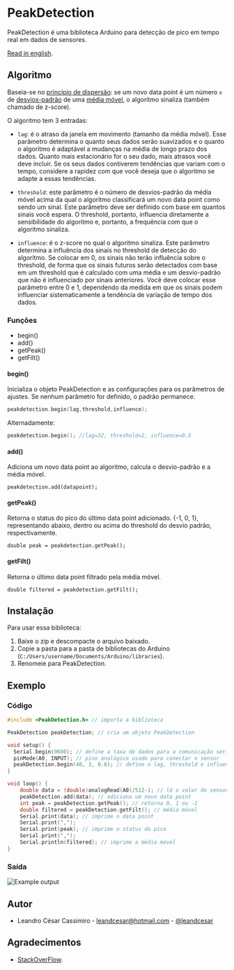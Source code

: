 # PeakDetection

PeakDetection é uma biblioteca Arduino para detecção de pico em tempo real em dados de sensores.

[Read in english](https://github.com/leandcesar/PeakDetection/blob/master/README.md).

## Algoritmo

Baseia-se no [princípio de dispersão](https://pt.wikipedia.org/wiki/Teoria_da_dispers%C3%A3o): se um novo data point é um número `x` de [desvios-padrão](https://pt.wikipedia.org/wiki/Desvio_padr%C3%A3o) de uma [média móvel](https://pt.wikipedia.org/wiki/M%C3%A9dia_m%C3%B3vel), o algoritmo sinaliza (também chamado de z-score).

O algoritmo tem 3 entradas:

* `lag`: é o atraso da janela em movimento (tamanho da média móvel). Esse parâmetro determina o quanto seus dados serão suavizados e o quanto o algoritmo é adaptável a mudanças na média de longo prazo dos dados. Quanto mais estacionário for o seu dado, mais atrasos você deve incluir. Se os seus dados contiverem tendências que variam com o tempo, considere a rapidez com que você deseja que o algoritmo se adapte a essas tendências.

* `threshold`: este parâmetro é o número de desvios-padrão da média móvel acima da qual o algoritmo classificará um novo data point como sendo um sinal. Este parâmetro deve ser definido com base em quantos sinais você espera. O threshold, portanto, influencia diretamente a sensibilidade do algoritmo e, portanto, a frequência com que o algoritmo sinaliza.

* `influence`: é o z-score no qual o algoritmo sinaliza. Este parâmetro determina a influência dos sinais no threshold de detecção do algoritmo. Se colocar em 0, os sinais não terão influência sobre o threshold, de forma que os sinais futuros serão detectados com base em um threshold que é calculado com uma média e um desvio-padrão que não é influenciado por sinais anteriores. Você deve colocar esse parâmetro entre 0 e 1, dependendo da medida em que os sinais podem influenciar sistematicamente a tendência de variação de tempo dos dados.

### Funções

- begin()
- add()
- getPeak()
- getFilt()

#### begin()

Inicializa o objeto PeakDetection e as configurações para os parâmetros de ajustes. Se nenhum parâmetro for definido, o padrão permanece.

```C++
peakdetection.begin(lag,threshold,influence);
```

Alternadamente:

```C++
peakdetection.begin(); //lag=32, threshold=2, influence=0.5
```

#### add()

Adiciona um novo data point ao algoritmo, calcula o desvio-padrão e a média móvel.

```
peakdetection.add(datapoint);
```

#### getPeak()

Retorna o status do pico do último data point adicionado. {-1, 0, 1}, representando abaixo, dentro ou acima do threshold do desvio padrão, respectivamente.

```
double peak = peakdetection.getPeak();
```

#### getFilt()

Retorna o último data point filtrado pela média móvel.

```
double filtered = peakdetection.getFilt();
```

## Instalação

Para usar essa biblioteca:

1. Baixe o zip e descompacte o arquivo baixado.
2. Copie a pasta para a pasta de bibliotecas do Arduino (`C:/Users/username/Documents/Arduino/libraries`).
3. Renomeie para PeakDetection.

## Exemplo

### Código

```C++
#include <PeakDetection.h> // importa a biblioteca

PeakDetection peakDetection; // cria um objeto PeakDetection

void setup() {
  Serial.begin(9600); // define a taxa de dados para a comunicação serial
  pinMode(A0, INPUT); // pino analógico usado para conectar o sensor
  peakDetection.begin(48, 3, 0.6); // define o lag, threshold e influence
}

void loop() {
    double data = (double)analogRead(A0)/512-1; // lê o valor do sensor e converte em um intervalo entre -1 e 1
    peakDetection.add(data); // adiciona um novo data point
    int peak = peakDetection.getPeak(); // retorna 0, 1 ou -1
    double filtered = peakDetection.getFilt(); // média móvel
    Serial.print(data); // imprime o data point
    Serial.print(",");
    Serial.print(peak); // imprime o status do pico
    Serial.print(",");
    Serial.println(filtered); // imprime a média móvel
}
```

### Saída

![Example output](https://github.com/leandcesar/PeakDetection/blob/master/examples/output.gif)

## Autor

- Leandro César Cassimiro - leandcesar@hotmail.com - [@leandcesar](https://linktr.ee/leandcesar)

## Agradecimentos

* [StackOverFlow](https://stackoverflow.com/questions/22583391/peak-signal-detection-in-realtime-timeseries-data).
